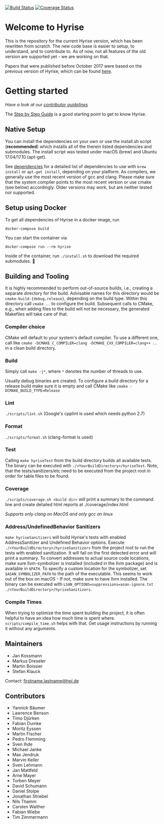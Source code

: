 [![Build Status](https://ares.epic.hpi.uni-potsdam.de/jenkins/buildStatus/icon?job=Hyrise/hyrise/master)](https://ares.epic.hpi.uni-potsdam.de/jenkins/blue/organizations/jenkins/Hyrise%2Fhyrise/activity)
[![Coverage Status](https://hyrise-coverage-badge.herokuapp.com/coverage_badge.svg)](https://ares.epic.hpi.uni-potsdam.de/jenkins/job/Hyrise/job/hyrise/job/master/lastStableBuild/RCov_Report/)

# Welcome to Hyrise

This is the repository for the current Hyrise version, which has been rewritten from scratch. The new code base is easier to setup, to understand, and to contribute to. As of now, not all features of the old version are supported yet - we are working on that.

Papers that were published before October 2017 were based on the previous version of Hyrise, which can be found [here](https://github.com/hyrise/hyrise-v1).

# Getting started

*Have a look at our [contributor guidelines](CONTRIBUTING.md)*

The [Step by Step Guide](https://github.com/hyrise/hyrise/wiki/Step-by-Step-Guide) is a good starting point to get to know Hyrise.

## Native Setup
You can install the dependencies on your own or use the install.sh script (**recommended**) which installs all of the therein listed dependencies and submodules.
The install script was tested under macOS (brew) and Ubuntu 17.04/17.10 (apt-get).

See [dependencies](DEPENDENCIES.md) for a detailed list of dependencies to use with `brew install` or `apt-get install`, depending on your platform. As compilers, we generally use the most recent version of gcc and clang. Please make sure that the system compiler points to the most recent version or use cmake (see below) accordingly.
Older versions may work, but are neither tested nor supported.

## Setup using Docker
To get all dependencies of Hyrise in a docker image, run
```
docker-compose build
```

You can start the container via
```
docker-compose run --rm hyrise
```

Inside of the container, run `./install.sh` to download the required submodules.
:whale:

## Building and Tooling
It is highly recommended to perform out-of-source builds, i.e., creating a separate directory for the build.
Advisable names for this directory would be `cmake-build-{debug,release}`, depending on the build type.
Within this directory call `cmake ..` to configure the build.
Subsequent calls to CMake, e.g., when adding files to the build will not be necessary, the generated Makefiles will take care of that.

### Compiler choice
CMake will default to your system's default compiler.
To use a different one, call like `cmake -DCMAKE_C_COMPILER=clang -DCMAKE_CXX_COMPILER=clang++ ..` in a clean build directory.

### Build
Simply call `make -j*`, where `*` denotes the number of threads to use.

Usually debug binaries are created.
To configure a build directory for a release build make sure it is empty and call CMake like `cmake -DCMAKE_BUILD_TYPE=Release`

### Lint
`./scripts/lint.sh` (Google's cpplint is used which needs python 2.7)

### Format
`./scripts/format.sh` (clang-format is used)

### Test
Calling `make hyriseTest` from the build directory builds all available tests.
The binary can be executed with `./<YourBuildDirectory>/hyriseTest`.
Note, that the tests/sanitizers/etc need to be executed from the project root in order for table files to be found.

### Coverage
`./scripts/coverage.sh <build dir>` will print a summary to the command line and create detailed html reports at ./coverage/index.html

*Supports only clang on MacOS and only gcc on linux*

### Address/UndefinedBehavior Sanitizers
`make hyriseSanitizers` will build Hyrise's tests with enabled AddressSanitizer and Undefined Behavior options. Execute `./<YourBuildDirectory>/hyriseSanitizers` from the project root to run the tests with enabled sanitization.
It will fail on the first detected error and will print a summary.
To convert addresses to actual source code locations, make sure llvm-symbolizer is installed (included in the llvm package) and is available in `$PATH`.
To specify a custom location for the symbolizer, set `$ASAN_SYMBOLIZER_PATH` to the path of the executable.
This seems to work out of the box on macOS - If not, make sure to have llvm installed.
The binary can be executed with `LSAN_OPTIONS=suppressions=asan-ignore.txt ./<YourBuildDirectory>/hyriseSanitizers`.

### Compile Times
When trying to optimize the time spent building the project, it is often helpful to have an idea how much time is spent where.
`scripts/compile_time.sh` helps with that. Get usage instructions by running it without any arguments.

## Maintainers

- Jan Kossmann
- Markus Dreseler
- Martin Boissier
- Stefan Klauck


Contact: firstname.lastname@hpi.de

## Contributors

-	Yannick  Bäumer
-	Lawrence Benson
-	Timo     Djürken
-	Fabian   Dumke
-	Moritz   Eyssen
-	Martin   Fischer
-	Pedro    Flemming
-	Sven     Ihde
-	Michael  Janke
-	Max      Jendruk
-	Marvin   Keller
-	Sven     Lehmann
-	Jan      Mattfeld
-	Arne     Mayer
-	Torben   Meyer
-	David    Schumann
-	Daniel   Stolpe
-	Jonathan Striebel
-	Nils     Thamm
-	Carsten  Walther
-	Fabian   Wiebe
-	Tim      Zimmermann
